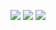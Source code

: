 ![](https://s3.eu-central-1.amazonaws.com/ncacampo/Screenshot3.png)
![](https://s3.eu-central-1.amazonaws.com/ncacampo/Screenshot.png)
![](https://s3.eu-central-1.amazonaws.com/ncacampo/Screenshot2.png)

